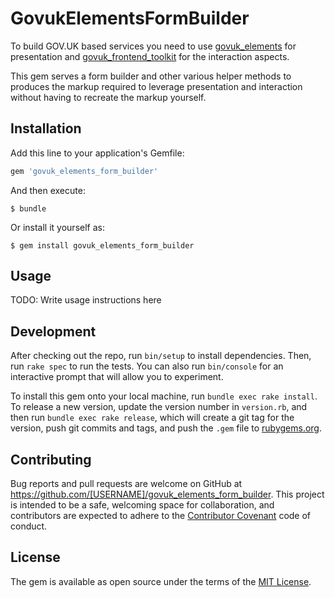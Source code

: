 # GovukElementsFormBuilder

To build GOV.UK based services you need to use [govuk_elements](https://github.com/alphagov/govuk_elements) for presentation and [govuk_frontend_toolkit](https://github.com/alphagov/govuk_frontend_toolkit) for the interaction aspects.

This gem serves a form builder and other various helper methods to produces the markup required to leverage presentation and interaction without having to recreate the markup yourself.

## Installation

Add this line to your application's Gemfile:

```ruby
gem 'govuk_elements_form_builder'
```

And then execute:

    $ bundle

Or install it yourself as:

    $ gem install govuk_elements_form_builder

## Usage

TODO: Write usage instructions here

## Development

After checking out the repo, run `bin/setup` to install dependencies. Then, run `rake spec` to run the tests. You can also run `bin/console` for an interactive prompt that will allow you to experiment.

To install this gem onto your local machine, run `bundle exec rake install`. To release a new version, update the version number in `version.rb`, and then run `bundle exec rake release`, which will create a git tag for the version, push git commits and tags, and push the `.gem` file to [rubygems.org](https://rubygems.org).

## Contributing

Bug reports and pull requests are welcome on GitHub at https://github.com/[USERNAME]/govuk_elements_form_builder. This project is intended to be a safe, welcoming space for collaboration, and contributors are expected to adhere to the [Contributor Covenant](contributor-covenant.org) code of conduct.


## License

The gem is available as open source under the terms of the [MIT License](http://opensource.org/licenses/MIT).

